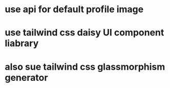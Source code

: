# use api for default profile image

# use tailwind css daisy UI component liabrary
# also sue tailwind css glassmorphism generator